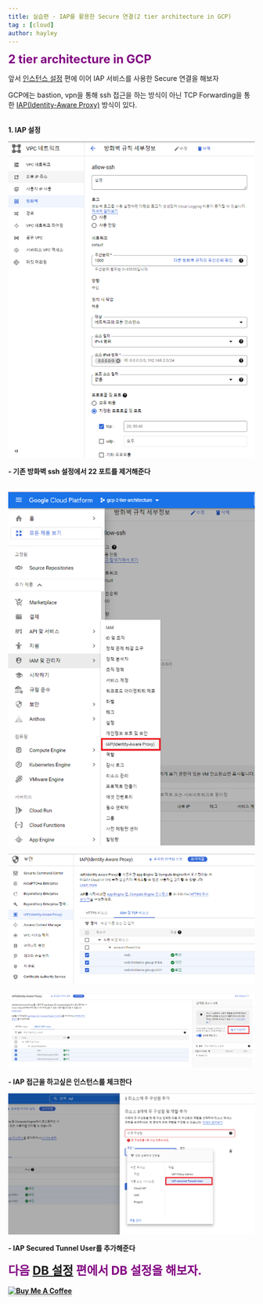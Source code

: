 ```yaml
---
title: 실습편 - IAP를 활용한 Secure 연결(2 tier architecture in GCP)
tag : [cloud]
author: hayley
---
```


<font size="5" color="purple"><b>2 tier architecture in GCP</b></font>
<p> 앞서 <a href="https://hayleyshim.github.io/blog/gcp3">인스턴스 설정</a> 편에 이어 IAP 서비스를 사용한 Secure 연결을 해보자
<p> GCP에는 bastion, vpn을 통해 ssh 접근을 하는 방식이 아닌 TCP Forwarding을 통한 <a href="https://cloud.google.com/iap/docs/using-tcp-forwarding">IAP(Identity-Aware Proxy)</a> 방식이 있다.
<br>
<br>
<p><b>1. IAP 설정
<p><img src="https://github.com/hayleyshim/hayleyshim.github.io/blob/master/assets/images/projects/iap1.PNG?raw=true">
<p>- 기존 방화벽 ssh 설정에서 22 포트를 제거해준다
<br> 
<br>   
<p><img src="https://github.com/hayleyshim/hayleyshim.github.io/blob/master/assets/images/projects/iap2.PNG?raw=true">
<p><img src="https://github.com/hayleyshim/hayleyshim.github.io/blob/master/assets/images/projects/iap4.PNG?raw=true">  
<p><img src="https://github.com/hayleyshim/hayleyshim.github.io/blob/master/assets/images/projects/iap5.PNG?raw=true"> 
<p>- IAP 접근을 하고싶은 인스턴스를 체크한다 
<br>    
<p><img src="https://github.com/hayleyshim/hayleyshim.github.io/blob/master/assets/images/projects/iap6.PNG?raw=true"> 
<p>- IAP Secured Tunnel User를 추가해준다  
<br>  
<br>
<font size="5" color="purple"><b>다음 <a href="https://hayleyshim.github.io/blog/gcp5">DB 설정</a> 편에서 DB 설정을 해보자.</b></font>
<br>
<br>
<a href="https://www.buymeacoffee.com/yhshim17" target="_blank"><img src="https://www.buymeacoffee.com/assets/img/custom_images/orange_img.png" alt="Buy Me A Coffee" style="height: 41px !important;width: 174px !important;box-shadow: 0px 3px 2px 0px rgba(190, 190, 190, 0.5) !important;-webkit-box-shadow: 0px 3px 2px 0px rgba(190, 190, 190, 0.5) !important;" ></a>
